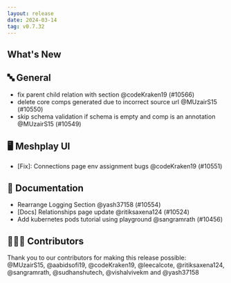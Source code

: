 ```yaml
---
layout: release
date: 2024-03-14
tag: v0.7.32
---
```


## What's New
## 🔤 General
- fix parent child relation with section @codeKraken19 (#10566)
- delete core comps generated due to incorrect source url @MUzairS15 (#10550)
- skip schema validation if schema is empty and comp is an annotation @MUzairS15 (#10549)

## 🖥 Meshplay UI

- [Fix]: Connections page env assignment bugs @codeKraken19 (#10551)

## 📖 Documentation

- Rearrange Logging Section @yash37158 (#10554)
- [Docs] Relationships page update @ritiksaxena124 (#10524)
- Add kubernetes pods tutorial using playground @sangramrath (#10456)

## 👨🏽‍💻 Contributors

Thank you to our contributors for making this release possible:
@MUzairS15, @aabidsofi19, @codeKraken19, @leecalcote, @ritiksaxena124, @sangramrath, @sudhanshutech, @vishalvivekm and @yash37158
